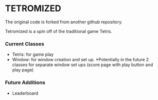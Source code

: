 # TETROMIZED
The original code is forked from another github repository.

Tetromized is a spin off of the traditional game Tetris.

### Current Classes
- Tetris: for game play
- Window: for window creation and set up.
    *Potentially in the future 2 classes for separate window set ups (score page with play button and play page)
    
### Future Additions
- Leaderboard
